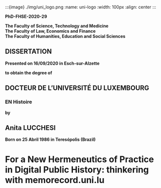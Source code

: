:::{image} ./img/uni_logo.png
:name: uni-logo
:width: 100px
:align: center
:::

**PhD-FHSE-2020-29**

**The Faculty of Science, Technology and Medicine**  
**The Faculty of Law, Economics and Finance**  
**The Faculty of Humanities, Education and Social Sciences**

## DISSERTATION

**Presented on 16/09/2020 in Esch-sur-Alzette**

**to obtain the degree of** 

## DOCTEUR DE L’UNIVERSITÉ DU LUXEMBOURG

### EN Histoire

**by**

## Anita LUCCHESI

**Born on 25 Abril 1986 in Teresópolis (Brazil)**

# For a New Hermeneutics of Practice in Digital Public History: thinkering with memorecord.uni.lu

```{tableofcontents}
```
